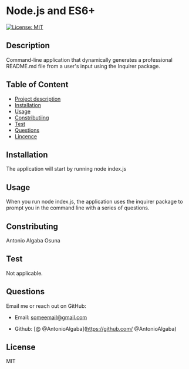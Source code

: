 
# Node.js and ES6+
[![License: MIT](https://img.shields.io/badge/License-MIT-yellow.svg)](https://opensource.org/licenses/MIT)
## Description
  Command-line application that dynamically generates a professional README.md file from a user's input using the Inquirer package.

##  Table of Content
- [Project description](#description)
- [Installation](#installation)
- [Usage](#usage)
- [Constributiing](#contributing)
- [Test](#test)
- [Questions](#questions)
- [Lincence](#licence)
  
## Installation
  The application will start by running node index.js

## Usage
  When you run node index.js, the application uses the inquirer package to prompt you in the command line with a series of questions.

## Constributing
  Antonio Algaba Osuna

## Test 
  Not applicable.

## Questions

Email me or reach out on GitHub:

- Email: someemail@gmail.com

- Github: [@ @AntonioAlgaba](https://github.com/ @AntonioAlgaba)
  
  
   
## License
  MIT
  